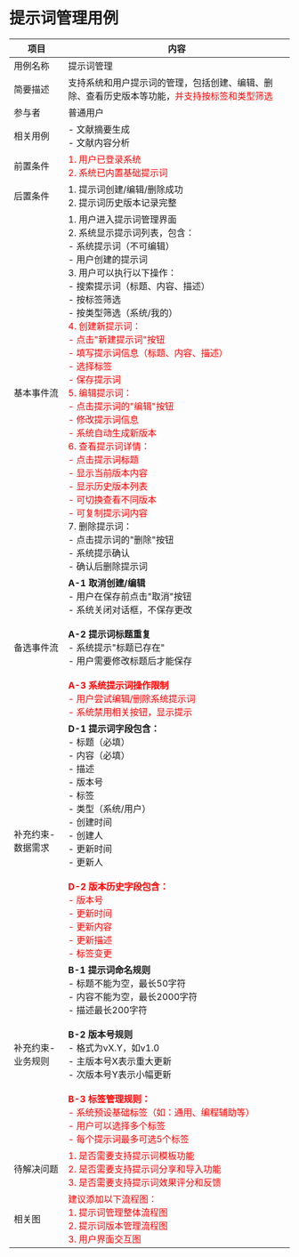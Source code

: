 # 提示词管理用例

| 项目 | 内容 |
|------|------|
| 用例名称 | 提示词管理 |
| 简要描述 | 支持系统和用户提示词的管理，包括创建、编辑、删除、查看历史版本等功能，<span style="color: red">并支持按标签和类型筛选</span> |
| 参与者 | 普通用户 |
| 相关用例 | - 文献摘要生成<br>- 文献内容分析 |
| 前置条件 | <span style="color: red">1. 用户已登录系统<br>2. 系统已内置基础提示词</span> |
| 后置条件 | 1. 提示词创建/编辑/删除成功<br>2. 提示词历史版本记录完整 |
| 基本事件流 | 1. 用户进入提示词管理界面<br>2. 系统显示提示词列表，包含：<br>   - 系统提示词（不可编辑）<br>   - 用户创建的提示词<br>3. 用户可以执行以下操作：<br>   - 搜索提示词（标题、内容、描述）<br>   - 按标签筛选<br>   - 按类型筛选（系统/我的）<br><span style="color: red">4. 创建新提示词：<br>   - 点击"新建提示词"按钮<br>   - 填写提示词信息（标题、内容、描述）<br>   - 选择标签<br>   - 保存提示词<br>5. 编辑提示词：<br>   - 点击提示词的"编辑"按钮<br>   - 修改提示词信息<br>   - 系统自动生成新版本<br>6. 查看提示词详情：<br>   - 点击提示词标题<br>   - 显示当前版本内容<br>   - 显示历史版本列表<br>   - 可切换查看不同版本<br>   - 可复制提示词内容</span><br>7. 删除提示词：<br>   - 点击提示词的"删除"按钮<br>   - 系统提示确认<br>   - 确认后删除提示词 |
| 备选事件流 | **A-1 取消创建/编辑**<br>- 用户在保存前点击"取消"按钮<br>- 系统关闭对话框，不保存更改<br><br>**A-2 提示词标题重复**<br>- 系统提示"标题已存在"<br>- 用户需要修改标题后才能保存<br><br><span style="color: red">**A-3 系统提示词操作限制**<br>- 用户尝试编辑/删除系统提示词<br>- 系统禁用相关按钮，显示提示</span> |
| 补充约束-数据需求 | **D-1 提示词字段包含：**<br>- 标题（必填）<br>- 内容（必填）<br>- 描述<br>- 版本号<br>- 标签<br>- 类型（系统/用户）<br>- 创建时间<br>- 创建人<br>- 更新时间<br>- 更新人<br><br><span style="color: red">**D-2 版本历史字段包含：**<br>- 版本号<br>- 更新时间<br>- 更新内容<br>- 更新描述<br>- 标签变更</span> |
| 补充约束-业务规则 | **B-1 提示词命名规则**<br>- 标题不能为空，最长50字符<br>- 内容不能为空，最长2000字符<br>- 描述最长200字符<br><br>**B-2 版本号规则**<br>- 格式为vX.Y，如v1.0<br>- 主版本号X表示重大更新<br>- 次版本号Y表示小幅更新<br><br><span style="color: red">**B-3 标签管理规则：**<br>- 系统预设基础标签（如：通用、编程辅助等）<br>- 用户可以选择多个标签<br>- 每个提示词最多可选5个标签</span> |
| 待解决问题 | <span style="color: red">1. 是否需要支持提示词模板功能<br>2. 是否需要支持提示词分享和导入功能<br>3. 是否需要支持提示词效果评分和反馈</span> |
| 相关图 | <span style="color: red">建议添加以下流程图：<br>1. 提示词管理整体流程图<br>2. 提示词版本管理流程图<br>3. 用户界面交互图</span> | 